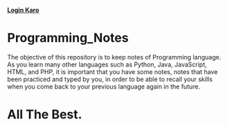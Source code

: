 <b><a href="https://zapp.run/edit/flutter-zr00681s106?lazy=false&split=50&entry=lib/main.dart&file=lib/main.dart">Login Karo</a></b>
# Programming_Notes
The objective of this repository is to keep notes of Programming language. As you learn many other languages such as Python, Java, JavaScript, HTML, and PHP, it is important that you have some notes, notes that have been practiced and typed by you, in order to be able to recall your skills when you come back to your previous language again in the future.   
# All The Best.
